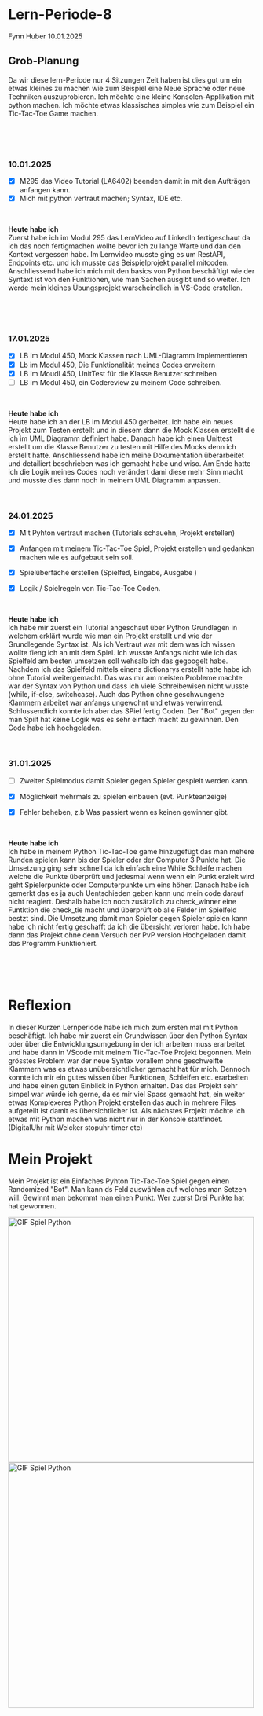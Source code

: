 # Lern-Periode-8

Fynn Huber
10.01.2025

## Grob-Planung
Da wir diese lern-Periode nur 4 Sitzungen Zeit haben ist dies gut um ein etwas kleines zu machen wie zum Beispiel eine Neue Sprache oder neue Techniken auszuprobieren. Ich möchte eine kleine Konsolen-Applikation mit python machen. Ich möchte etwas klassisches simples wie zum Beispiel ein Tic-Tac-Toe Game machen. 

&nbsp;
 
&nbsp;

### 10.01.2025

- [x] M295 das Video Tutorial (LA6402) beenden damit in mit den Aufträgen anfangen kann.
- [x] Mich mit python vertraut machen; Syntax, IDE etc.
      
&nbsp;

**Heute habe ich**     
Zuerst habe ich im Modul 295 das LernVideo auf LinkedIn fertigeschaut da ich das noch fertigmachen wollte bevor ich zu lange Warte und dan den Kontext vergessen habe. Im Lernvideo musste ging es um RestAPI, Endpoints etc. und ich musste das Beispielprojekt parallel mitcoden. Anschliessend habe ich mich mit den basics von Python beschäftigt wie der Syntaxt ist von den Funktionen, wie man Sachen ausgibt und so weiter. Ich werde mein kleines Übungsprojekt warscheindlich in VS-Code erstellen.

&nbsp;
 
&nbsp;

### 17.01.2025

- [x] LB im Modul 450, Mock Klassen nach UML-Diagramm Implementieren
- [x] Lb im Modul 450, Die Funktionalität meines Codes erweitern
- [x] LB im Moudl 450, UnitTest für die Klasse Benutzer schreiben
- [ ] LB im Modul 450, ein Codereview zu meinem Code schreiben. 
      
&nbsp;

**Heute habe ich**   
Heute habe ich an der LB im Modul 450 gerbeitet. Ich habe ein neues Projekt zum Testen erstellt und in diesem dann die Mock Klassen erstellt die ich im UML Diagramm definiert habe. Danach habe ich einen Unittest erstellt um die Klasse Benutzer zu testen mit Hilfe des Mocks denn ich erstellt hatte. Anschliessend habe ich meine Dokumentation überarbeitet und detailiert beschrieben was ich gemacht habe und wiso. Am Ende hatte ich die Logik meines Codes noch verändert dami diese mehr Sinn macht und musste dies dann noch in meinem UML Diagramm anpassen.
&nbsp;
 
&nbsp;

### 24.01.2025

- [x] MIt Pyhton vertraut machen (Tutorials schauehn, Projekt erstellen)
- [x] Anfangen mit meinem Tic-Tac-Toe Spiel, Projekt erstellen und gedanken machen wie es aufgebaut sein soll.
- [x]  Spielüberfäche erstellen (Spielfed, Eingabe, Ausgabe )
- [x]  Logik / Spielregeln von Tic-Tac-Toe Coden.
      
      
&nbsp;

**Heute habe ich**   
Ich habe mir zuerst ein Tutorial angeschaut über Python Grundlagen in welchem erklärt wurde wie man ein Projekt erstellt und wie der Grundlegende Syntax ist. Als ich Vertraut war mit dem was ich wissen wollte fieng ich an mit dem Spiel. Ich wusste Anfangs nicht wie ich das Spielfeld am besten umsetzen soll wehsalb ich das gegoogelt habe. Nachdem ich das Spielfeld mittels einens dictionarys erstellt hatte habe ich ohne Tutorial weitergemacht. Das was mir am meisten Probleme machte war der Syntax von Python und dass ich viele Schreibewisen nicht wusste (while, if-else, switchcase). Auch das Python ohne geschwungene Klammern arbeitet war anfangs ungewohnt und etwas verwirrend. Schlussendlich konnte ich aber das SPiel fertig Coden. Der "Bot" gegen den man Spilt hat keine Logik was es sehr einfach macht zu gewinnen. Den Code habe ich hochgeladen.
&nbsp;
 
&nbsp;

### 31.01.2025

- [ ] Zweiter Spielmodus damit Spieler gegen Spieler gespielt werden kann. 
- [x] Möglichkeit mehrmals zu spielen einbauen (evt. Punkteanzeige)
- [x] Fehler beheben, z.b Was passiert wenn es keinen gewinner gibt.
      
      
&nbsp;

**Heute habe ich**   
Ich habe in meinem Python Tic-Tac-Toe game hinzugefügt das man mehere Runden spielen kann bis der Spieler oder der Computer 3 Punkte hat. Die Umsetzung ging sehr schnell da ich einfach eine While Schleife machen welche die Punkte überprüft und jedesmal wenn wenn ein Punkt erzielt wird geht Spielerpunkte oder Computerpunkte um eins höher. Danach habe ich gemerkt das es ja auch Uentschieden geben kann und mein code darauf nicht reagiert. Deshalb habe ich noch zusätzlich zu check_winner eine Funtktion die check_tie macht und überprüft ob alle Felder im Spielfeld bestzt sind. Die Umsetzung damit man Spieler gegen Spieler spielen kann habe ich nicht fertig geschafft da ich die übersicht verloren habe. Ich habe dann das Projekt ohne denn Versuch der PvP version Hochgeladen damit das Programm Funktioniert.

&nbsp;
 
&nbsp;

# Reflexion
In dieser Kurzen Lernperiode habe ich mich zum ersten mal mit Python beschäftigt. Ich habe mir zuerst ein Grundwissen über den Python Syntax oder über die Entwicklungsumgebung in der ich arbeiten muss erarbeitet und habe dann in VScode mit meinem Tic-Tac-Toe Projekt begonnen. Mein grösstes Problem war der neue Syntax vorallem ohne geschweifte Klammern was es etwas unübersichtlicher gemacht hat für mich. Dennoch konnte ich mir ein gutes wissen über Funktionen, Schleifen etc. erarbeiten und habe einen guten Einblick in Python erhalten. Das das Projekt sehr simpel war würde ich gerne, da es mir viel Spass gemacht hat, ein weiter etwas Komplexeres Python Projekt erstellen das auch in mehrere Files aufgeteilt ist damit es übersichtlicher ist. Als nächstes Projekt möchte ich etwas mit Python machen was nicht nur in der Konsole stattfindet. (DigitalUhr mit Welcker stopuhr timer etc)

# Mein Projekt
Mein Projekt ist ein Einfaches Pyhton Tic-Tac-Toe Spiel gegen einen Randomized "Bot". Man kann ds Feld auswählen auf welches man Setzen will. Gewinnt man bekommt man einen Punkt. Wer zuerst Drei Punkte hat hat gewonnen.

<img src="https://github.com/Fynn8962/Lern-Periode-8/images/LP8-Gif-Python1.gif" alt="GIF Spiel Python" width="500" >
<img src="https://github.com/Fynn8962/Lern-Periode-8/images/LP8-Gif-Python.png" alt="GIF Spiel Python" width="500" >

